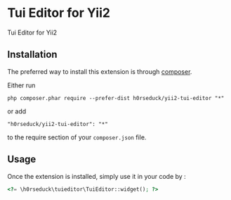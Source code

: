 Tui Editor for Yii2
===================
Tui Editor for Yii2

Installation
------------

The preferred way to install this extension is through [composer](http://getcomposer.org/download/).

Either run

```
php composer.phar require --prefer-dist h0rseduck/yii2-tui-editor "*"
```

or add

```
"h0rseduck/yii2-tui-editor": "*"
```

to the require section of your `composer.json` file.


Usage
-----

Once the extension is installed, simply use it in your code by  :

```php
<?= \h0rseduck\tuieditor\TuiEditor::widget(); ?>
```